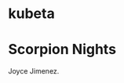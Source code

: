 # kubeta
<!DOCTYPE html>
<html>
<body>

<h1>Scorpion Nights</h1>
<p>Joyce Jimenez.</p>

</body>
</html>
